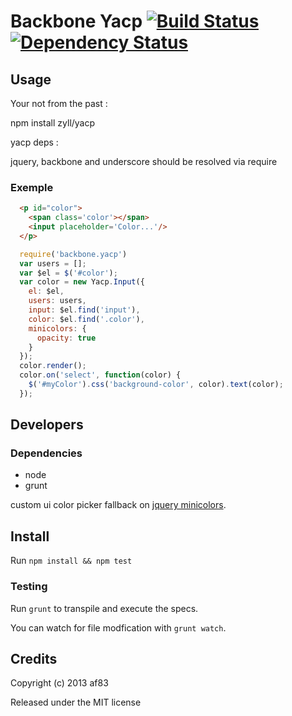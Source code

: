 Backbone Yacp [![Build Status](https://travis-ci.org/zyll/yacp.png)](https://travis-ci.org/zyll/yacp) [![Dependency Status](https://david-dm.org/zyll/yacp.png)](https://david-dm.org/zyll/yacp)
==============

## Usage

Your not from the past :

  npm install zyll/yacp

yacp deps :

  jquery, backbone and underscore should be resolved via require

### Exemple

``` html
  <p id="color">
    <span class='color'></span>
    <input placeholder='Color...'/>
  </p>
```
```javascript
  require('backbone.yacp')
  var users = [];
  var $el = $('#color');
  var color = new Yacp.Input({
    el: $el,
    users: users,
    input: $el.find('input'),
    color: $el.find('.color'),
    minicolors: {
      opacity: true
    }
  });
  color.render();
  color.on('select', function(color) {
    $('#myColor').css('background-color', color).text(color);
  });
```

## Developers

### Dependencies

* node
* grunt

custom ui color picker fallback on [jquery minicolors](https://github.com/claviska/jquery-minicolors).

## Install

Run `npm install && npm test`

### Testing

Run `grunt` to transpile and execute the specs.

You can watch for file modfication with `grunt watch`.


## Credits

Copyright (c) 2013 af83

Released under the MIT license
